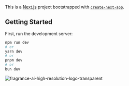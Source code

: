 This is a [Next.js](https://nextjs.org/) project bootstrapped with [`create-next-app`](https://github.com/vercel/next.js/tree/canary/packages/create-next-app).

## Getting Started

First, run the development server:

```bash
npm run dev
# or
yarn dev
# or
pnpm dev
# or
bun dev
```
![fragrance-ai-high-resolution-logo-transparent](https://github.com/user-attachments/assets/011e01c8-5c1f-46e6-acc7-a369d0f89847)


